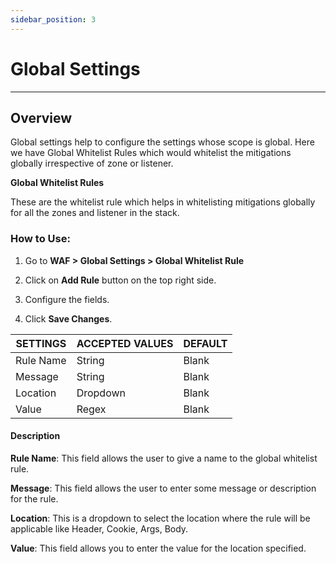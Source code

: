 ```yaml
---
sidebar_position: 3
---
```

# Global Settings

---

## **Overview**

Global settings help to configure the settings whose scope is global. Here we have Global Whitelist Rules which would whitelist the mitigations globally irrespective of zone or listener.

**Global Whitelist Rules**

These are the whitelist rule which helps in whitelisting mitigations globally for all the zones and listener in the stack.

### **How to Use:**

1. Go to **WAF > Global Settings > Global Whitelist Rule**

2. Click on **Add Rule** button on the top right side.

3. Configure the fields. 

4. Click **Save Changes**. 

| SETTINGS  | ACCEPTED VALUES | DEFAULT |
|-----------|-----------------|---------|
| Rule Name | String          | Blank   |
| Message   | String          | Blank   |
| Location  | Dropdown        | Blank   |
| Value     | Regex           | Blank   |

#### **Description**

**Rule Name**: This field allows the user to give a name to the global whitelist rule.

**Message**: This field allows the user to enter some message or description for the rule.

**Location**: This is a dropdown to select the location where the rule will be applicable like Header, Cookie, Args, Body.

**Value**: This field allows you to enter the value for the location specified.


